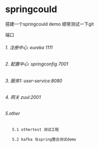 # springcould

搭建一个springcould demo 顺带测试一下git

端口

###### 1. 注册中心: eureka 1111

###### 2. 配置中心: springconfig 7001

###### 3. 服务1: user-service:8080

###### 4. 网关 zuul:2001

###### 5.other

       5.1 othertest 测试工程

       5.2 kafka 与spring整合测试demo

